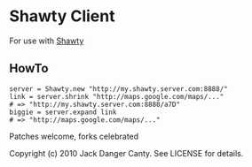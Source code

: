 # Shawty Client

For use with [Shawty](http://github.com/JackDanger/shawty-server)


## HowTo

    server = Shawty.new "http://my.shawty.server.com:8888/"
    link = server.shrink "http://maps.google.com/maps/..."
    # => "http://my.shawty.server.com:8888/a7D"
    biggie = server.expand link
    # => "http://maps.google.com/maps/..."


Patches welcome, forks celebrated

Copyright (c) 2010 Jack Danger Canty. See LICENSE for details.
